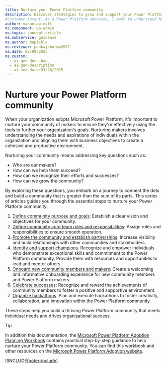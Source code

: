 ```yaml
---
title: Nurture your Power Platform community
description: Discover strategies to grow and support your Power Platform community, from onboarding makers to celebrating their achievements.
#customer intent: As a Power Platform advocate, I want to understand how to nurture my organization's maker community so that I can align their efforts with business goals.
author: manuelap-msft
ms.component: pa-admin
ms.topic: concept-article
ms.subservice: guidance
ms.author: mapichle
ms.reviewer: pankajsharma2087
ms.date: 05/09/2025
ms.custom:
  - ai-gen-docs-bap
  - ai-gen-description
  - ai-seo-date:03/28/2025
---
```


# Nurture your Power Platform community

When your organization adopts Microsoft Power Platform, it's important to nurture your community of makers to ensure they're effectively using the tools to further your organization's goals. Nurturing makers involves understanding the needs and aspirations of individuals within the organization and aligning them with business objectives to create a cohesive and productive environment.

Nurturing your community means addressing key questions such as:

- Who are our makers?
- How can we help them succeed?
- How can we recognize their efforts and successes?
- How can we grow the community?

By exploring these questions, you embark on a journey to connect the dots and build a community that is greater than the sum of its parts. This series of articles guides you through the essential steps to nurture your Power Platform community:

1. [Define community purpose and goals](community-goals.md): Establish a clear vision and objectives for your community.
1. [Define community core team roles and responsibilities](community-core-team.md): Assign roles and responsibilities to ensure smooth operation.
1. [Promote the community and establish partnerships](community-promote.md): Increase visibility and build relationships with other communities and stakeholders.
1. [Identify and support champions](champions.md). Recognize and empower individuals who demonstrate exceptional skills and commitment to the Power Platform community. Provide them with resources and opportunities to lead and mentor others.
1. [Onboard new community members and makers](onboard-makers.md): Create a welcoming and informative onboarding experience for new community members and Power Platform makers.
1. [Celebrate successes](show-and-tell.md): Recognize and reward the achievements of community members to foster a positive and supportive environment.
1. [Organize hackathons](hackathons.md). Plan and execute hackathons to foster creativity, collaboration, and innovation within the Power Platform community.

These steps help you build a thriving Power Platform community that meets individual needs and drives organizational success.

> [!TIP]
> In addition this documentation, the [Microsoft Power Platform Adoption Planning Workbook](https://aka.ms/powerplatformadoptionworkbook) contains practical step-by-step guidance to help nurture your Power Platform community. You can find this workbook and other resources on the [ Microsoft Power Platform Adoption website](https://adoption.microsoft.com/powerplatform).

[!INCLUDE[footer-include](../../includes/footer-banner.md)]
